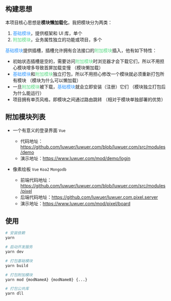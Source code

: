 ## 构建思想

本项目核心思想是**模块懒加载化**，我把模块分为两类：
1. <font color=#39f>基础模块</font>，提供框架和 UI 库，单个
2. <font color=#58DA83>附加模块</font>，业务属性独立的功能或项目，多个

<font color=#39f>基础模块</font>提供插槽，插槽允许拥有合法接口的<font color=#58DA83>附加模块</font>插入，他有如下特性：
- 初始状态插槽是空的，需要访问<font color=#58DA83>附加模块</font>时浏览器才会下载它们，所以不用担心模块增多导致首屏加载变慢 （模块懒加载）
- <font color=#39f>基础模块</font>和<font color=#58DA83>附加模块</font>独立打包，所以不用担心修改一个模块就必须重新打包所有模块 （模块为什么可以懒加载）
- 一旦<font color=#58DA83>附加模块</font>被下载，<font color=#39f>基础模块</font>就会立即安装（注册）它们 （模块独立打包后为什么能运行）
- 项目拥有单页风格，即模块之间通过路由跳转 （相对于模块单独部署的优势）


## 附加模块列表

- 一个有意义的登录界面 `Vue`
  - 代码地址：https://github.com/luwuer/luwuer.com/blob/luwuer.com/src/modules/demo
  - 演示地址：https://www.luwuer.com/mod/demo/login

- 像素绘板 `Vue` `Koa2` `Mongodb` 
  - 前端代码地址：https://github.com/luwuer/luwuer.com/blob/luwuer.com/src/modules/pixel
  - 后端代码地址：https://github.com/luwuer/luwuer.com.pixel.server
  - 演示地址：https://www.luwuer.com/mod/pixel/board
  
## 使用

``` bash
# 安装依赖
yarn

# 启动开发服务
yarn dev

# 打包基础模块
yarn build

# 打包附加模块
yarn mod {modNameA} {modNameB} {...}

# 打包公共库
yarn dll
```
